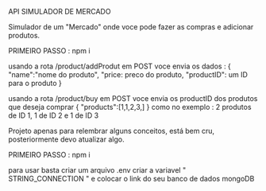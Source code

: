 API SIMULADOR DE MERCADO

Simulador de um "Mercado" onde voce pode fazer as compras e adicionar produtos.

PRIMEIRO PASSO : npm i

usando a rota /product/addProdut em POST voce envia os dados :
{
    "name":"nome do produto",
    "price: preco do produto,
    "productID": um ID para o produto
}

usando a rota /product/buy em POST voce envia os productID dos produtos que deseja comprar
{
    "products":[1,1,2,3,]
}
como no exemplo : 2 produtos de ID 1, 1 de ID 2 e 1 de ID 3

Projeto apenas para relembrar alguns conceitos, está bem cru, posteriormente devo atualizar algo.


PRIMEIRO PASSO : npm i

para usar basta criar um arquivo .env 
criar a variavel " STRING_CONNECTION " e colocar o link do seu banco de dados mongoDB